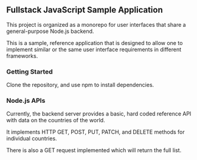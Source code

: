 ## Fullstack JavaScript Sample Application

This project is organized as a monorepo for user interfaces that share
a general-purpose Node.js backend.

This is a sample, reference application that is designed to allow one to
implement similar or the same user interface requirements in different
frameworks.

### Getting Started

Clone the repository, and use npm to install dependencies.


### Node.js APIs

Currently, the backend server provides a basic, hard coded reference API
with data on the countries of the world.

It implements HTTP GET, POST, PUT, PATCH, and DELETE methods for individual
countries.

There is also a GET request implemented which will return the full list.
